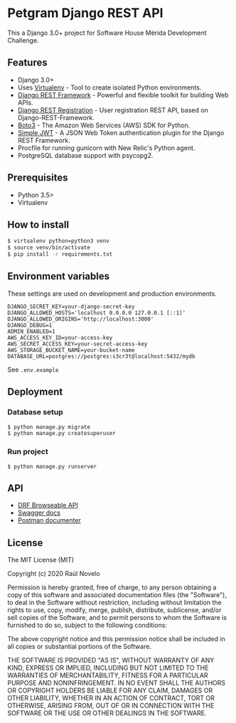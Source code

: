 # Petgram Django REST API

This a Django 3.0+ project for Software House Mérida Development Challenge.

## Features

- Django 3.0+
- Uses [Virtualenv](https://virtualenv.pypa.io/en/latest/installation.html) - Tool to create isolated Python environments.
- [Django REST Framework](https://www.django-rest-framework.org/) - Powerful and flexible toolkit for building Web APIs.
- [Django REST Registration](https://django-rest-registration.readthedocs.io/en/latest/index.html) - User registration REST API, based on Django-REST-Framework.
- [Boto3](https://boto3.amazonaws.com/v1/documentation/api/latest/index.html) - The Amazon Web Services (AWS) SDK for Python.
- [Simple JWT](https://django-rest-framework-simplejwt.readthedocs.io/en/latest/) - A JSON Web Token authentication plugin for the Django REST Framework.
- Procfile for running gunicorn with New Relic's Python agent.
- PostgreSQL database support with psycopg2.

## Prerequisites

- Python 3.5>
- Virtualenv

## How to install

```bash
$ virtualenv python=python3 venv
$ source venv/bin/activate
$ pip install -r requirements.txt
```

## Environment variables

These settings are used on development and production environments.

```
DJANGO_SECRET_KEY=your-django-secret-key
DJANGO_ALLOWED_HOSTS='localhost 0.0.0.0 127.0.0.1 [::1]'
DJANGO_ALLOWED_ORIGINS='http://localhost:3000'
DJANGO_DEBUG=1
ADMIN_ENABLED=1
AWS_ACCESS_KEY_ID=your-access-key
AWS_SECRET_ACCESS_KEY=your-secret-access-key
AWS_STORAGE_BUCKET_NAME=your-bucket-name
DATABASE_URL=postgres://postgres:s3cr3t@localhost:5432/mydb
```

See `.env.example`

## Deployment

### Database setup

```bash
$ python manage.py migrate
$ python manage.py createsuperuser
```

### Run project

    $ python manage.py runserver

## API

- [DRF Browseable API](https://petgram-demo.herokuapp.com/api/v1/)
- [Swagger docs](https://petgram-demo.herokuapp.com/api/v1/docs)
- [Postman documenter](https://documenter.getpostman.com/view/4606205/TVeqdTDJ)

## License

The MIT License (MIT)

Copyright (c) 2020 Raúl Novelo

Permission is hereby granted, free of charge, to any person obtaining a copy of
this software and associated documentation files (the "Software"), to deal in
the Software without restriction, including without limitation the rights to
use, copy, modify, merge, publish, distribute, sublicense, and/or sell copies
of the Software, and to permit persons to whom the Software is furnished to do
so, subject to the following conditions:

The above copyright notice and this permission notice shall be included in all
copies or substantial portions of the Software.

THE SOFTWARE IS PROVIDED "AS IS", WITHOUT WARRANTY OF ANY KIND, EXPRESS OR
IMPLIED, INCLUDING BUT NOT LIMITED TO THE WARRANTIES OF MERCHANTABILITY,
FITNESS FOR A PARTICULAR PURPOSE AND NONINFRINGEMENT. IN NO EVENT SHALL THE
AUTHORS OR COPYRIGHT HOLDERS BE LIABLE FOR ANY CLAIM, DAMAGES OR OTHER
LIABILITY, WHETHER IN AN ACTION OF CONTRACT, TORT OR OTHERWISE, ARISING FROM,
OUT OF OR IN CONNECTION WITH THE SOFTWARE OR THE USE OR OTHER DEALINGS IN THE
SOFTWARE.

